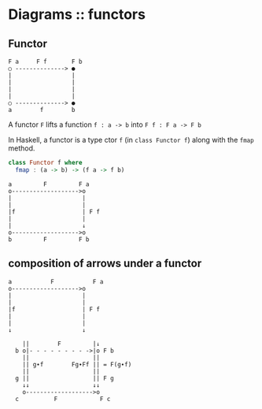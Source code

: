 # Diagrams :: functors

## Functor

```
F a     F f       F b
○ --------------> ●
|                 |
|                 |
|                 |
|                 |
○ --------------> ●
a        f        b
```

A functor `F` lifts a function `f : a -> b` into `F f : F a -> F b`

In Haskell, a functor is a type ctor `f` (in `class Functor f`) along with the `fmap` method.

```hs
class Functor f where
  fmap : (a -> b) -> (f a -> f b)
```



```
a         F         F a
o------------------->o
|                    |
|                    |
|f                   | F f
|                    |
|                    ↓
o------------------->o
b         F         F b
```

## composition of arrows under a functor

```
a           F           F a
o------------------->o
|                    |
|                    |
|f                   | F f
|                    |
|                    |
↓                    ↓

    ||        F         |↓
  b o|- - - - - - - - ->|o F b
    ||                  ||
    || g∙f        Fg∙Ff || = F(g∙f)
    ||                  ||
  g ||                  || F g
    ↓↓                  ↓↓
    o------------------->o
  c          F            F c
```
